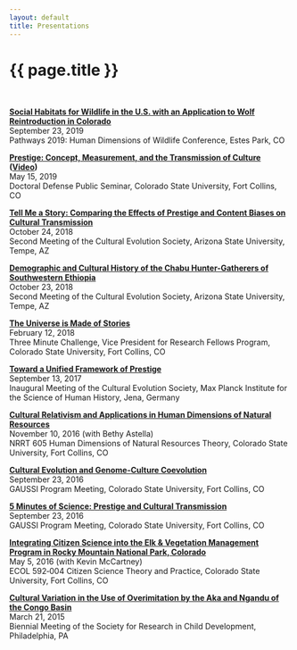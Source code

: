 ```yaml
---
layout: default
title: Presentations
---
```


<h1 class="page-title">{{ page.title }}</h1>

<br>

<strong><a href="https://pathways2019.exordo.com/programme/presentation/337" target="_blank">Social Habitats for Wildlife in the U.S. with an Application to Wolf Reintroduction in Colorado</a></strong>
<br>September 23, 2019
<br>Pathways 2019: Human Dimensions of Wildlife Conference, Estes Park, CO

<strong><a href="https://docs.google.com/presentation/d/1v0A65mccly-ln48XBtmsX1bwy24UyIh8lbYycwq5lXU/edit?usp=sharing" target="_blank">Prestige: Concept, Measurement, and the Transmission of Culture</a> (<a href="https://youtu.be/wzCKuocGpR4" target="_blank">Video</a>)</strong>
<br>May 15, 2019
<br>Doctoral Defense Public Seminar, Colorado State University, Fort Collins, CO

<strong><a href="https://docs.google.com/presentation/d/1qairhtd0OvDC2WDiaB9rP2j_nBl1IksoTmjVgHvmdIw/edit?usp=sharing" target="_blank">Tell Me a Story: Comparing the Effects of Prestige and Content Biases on Cultural Transmission</a></strong>
<br>October 24, 2018
<br>Second Meeting of the Cultural Evolution Society, Arizona State University, Tempe, AZ

<strong><a href="https://docs.google.com/presentation/d/1v0It3DyVYsoUA9ll6lO80Yg94gK8MLHOZ-OTZdlfKL4/edit?usp=sharing" target="_blank">Demographic and Cultural History of the Chabu Hunter-Gatherers of Southwestern Ethiopia</a></strong>
<br>October 23, 2018
<br>Second Meeting of the Cultural Evolution Society, Arizona State University, Tempe, AZ

<strong><a href="https://docs.google.com/presentation/d/1WBsvZj8PzXGe2Q5kpK2V679Yw8uEY9aj2gs-50tL-VM/edit?usp=sharing" target="_blank">The Universe is Made of Stories</a></strong>
<br>February 12, 2018
<br>Three Minute Challenge, Vice President for Research Fellows Program, Colorado State University, Fort Collins, CO

<strong><a href="https://docs.google.com/presentation/d/1Kq3VGqkP1h9dWwjdB-vivzjCr1NzHSnbhLcTRrYQdqY/edit?usp=sharing" target="_blank">Toward a Unified Framework of Prestige</a></strong>
<br>September 13, 2017
<br>Inaugural Meeting of the Cultural Evolution Society, Max Planck Institute for the Science of Human History, Jena, Germany

<strong><a href="https://docs.google.com/presentation/d/1NOtSsd4jfI1cCleJEYSE18n9hil1qMp7AJGGcdIyh9k/edit?usp=sharing" target="_blank">Cultural Relativism and Applications in Human Dimensions of Natural Resources</a></strong>
<br>November 10, 2016 (with Bethy Astella)
<br>NRRT 605 Human Dimensions of Natural Resources Theory, Colorado State University, Fort Collins, CO

<strong><a href="https://docs.google.com/presentation/d/1WY3gFokUTLfSRnTDpBXnf7O50tINZRxvpFkBBuPMevY/edit?usp=sharing" target="_blank">Cultural Evolution and Genome-Culture Coevolution</a></strong>
<br>September 23, 2016
<br>GAUSSI Program Meeting, Colorado State University, Fort Collins, CO

<strong><a href="https://docs.google.com/presentation/d/1T65LvY2jw-6yh8Vg_7hHUfEtrS9qMcoYfrJ2QjiKWVc/edit?usp=sharing" target="_blank">5 Minutes of Science: Prestige and Cultural Transmission</a></strong>
<br>September 23, 2016
<br>GAUSSI Program Meeting, Colorado State University, Fort Collins, CO

<strong><a href="https://docs.google.com/presentation/d/1yauryGnCqGk_wpeS_TClq881DMke6c7_QVjVkV6YGsA/edit?usp=sharing" target="_blank">Integrating Citizen Science into the Elk & Vegetation Management Program in Rocky Mountain National Park, Colorado</a></strong>
<br>May 5, 2016 (with Kevin McCartney)
<br>ECOL 592‐004 Citizen Science Theory and Practice, Colorado State University, Fort Collins, CO

<strong><a href="https://docs.google.com/presentation/d/1A7CV5AjGx3mVIrKCNRUK8FGzpmMdOxWARs-HrcZ7ksc/edit?usp=sharing" target="_blank">Cultural Variation in the Use of Overimitation by the Aka and Ngandu of the Congo Basin</a></strong>
<br>March 21, 2015
<br>Biennial Meeting of the Society for Research in Child Development, Philadelphia, PA
